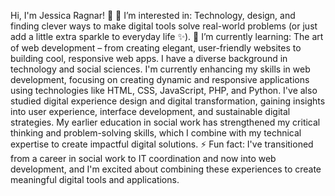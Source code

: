 Hi, I'm Jessica Ragnar! 👋
👀 I’m interested in: Technology, design, and finding clever ways to make digital tools solve real-world problems (or just add a little extra sparkle to everyday life ✨).
🌱 I’m currently learning: The art of web development – from creating elegant, user-friendly websites to building cool, responsive web apps. I have a diverse background in technology and social sciences. 
I'm currently enhancing my skills in web development, focusing on creating dynamic and responsive applications using technologies like HTML, CSS, JavaScript, PHP, and Python. 
I've also studied digital experience design and digital transformation, gaining insights into user experience, interface development, and sustainable digital strategies. 
My earlier education in social work has strengthened my critical thinking and problem-solving skills, which I combine with my technical expertise to create impactful digital solutions.
⚡ Fun fact: I've transitioned from a career in social work to IT coordination and now into web development, and I'm excited about combining these experiences to create meaningful digital tools and applications.


<!---
JessicaRagnar/JessicaRagnar is a ✨ special ✨ repository because its `README.md` (this file) appears on your GitHub profile.
You can click the Preview link to take a look at your changes.
--->
